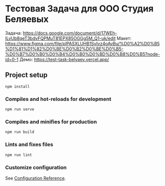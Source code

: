 # Тестовая Задача для ООО Студия Беляевых

Задача: https://docs.google.com/document/d/17WEh-ILvUb8qeT3bdvFQPMuT81EPX85OGGg5M_Q1-uk/edit
Макет: https://www.figma.com/file/plPASXLUHB1SvIvz4oAvBu/%D0%A2%D0%B5%D1%81%D1%82%D0%BE%D0%B2%D0%BE%D0%B5-%D0%B7%D0%B0%D0%B4%D0%B0%D0%BD%D0%B8%D0%B5?node-id=0-1
Демо: https://test-task-belyaev.vercel.app/

## Project setup
```
npm install
```

### Compiles and hot-reloads for development
```
npm run serve
```

### Compiles and minifies for production
```
npm run build
```

### Lints and fixes files
```
npm run lint
```

### Customize configuration
See [Configuration Reference](https://cli.vuejs.org/config/).
